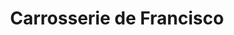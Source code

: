 ---
title: "Carrosserie de Francisco"
url: /villenave-dornon/carrosserie-de-francisco/
shop: Autowerkstatt
---